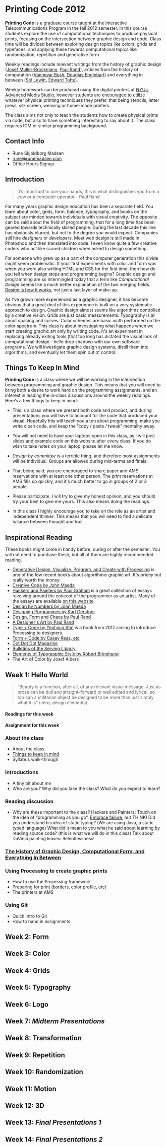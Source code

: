 <a name="course-description"></a>

Printing Code 2012
==================

**Printing Code** is a graduate course taught at the Interactive Telecommunications Program in the fall 2012 semester. In this course students explore the use of computational techniques to produce physical prints, focusing on the intersection between graphic design and code. Class time will be divided between exploring design topics like colors, grids and typefaces, and applying these towards computational topics like randomization, repetition and generative form.

Weekly readings include relevant writings from the history of graphic design ([Josef Muller-Brockmann](http://bit.ly/KR2jkA), [Paul Rand](http://bit.ly/KzNyhy)), articles from the history of computation ([Vannevar Bush](http://bit.ly/9Zat9h), [Douglas Englebart](http://bit.ly/B4HDX)) and everything in between ([Sol Lewitt](http://bit.ly/BX1iy), [Edward Tufte](http://bit.ly/49i1Xj)).

Weekly homework can be produced using the digital printers at [NYU’s Advanced Media Studio](http://bit.ly/Krjjhh), however students are encouraged to utilize whatever physical printing techniques they prefer, that being stencils, letter press, silk screen, weaving or home-made printers.

The class aims not only to teach the students how to create physical prints via code, but also to have something interesting to say about it. The class requires ICM or similar programming background.

Contact Info
------------

* Rune Skjoldborg Madsen
* rune@runemadsen.com
* Office Hours Signup

Introduction
------------

> It’s important to use your hands, this is what distinguishes you from a cow or a computer operator - Paul Rand

For many years graphic design education has been a separate field. You learn about color, grids, form, balance, typography, and books on the subject are minded towards individuals with visual creativity. The opposite can be said about the field of programming, that for a long time has been geared towards technically skilled people. During the last decade this line has obviously blurred, but not to the degree you would expect. Companies still hire _designers_ or _developers_. Most web design is still made in Photoshop and then translated into code. I even know quite a few creative coders who act like scared children when asked to design something.

For someone who grew up as a part of the computer generation this divide might seem problematic. If your first experiments with color and form was when you were also writing HTML and CSS for the first time, then how do you tell when design stops and programming begins? Graphic design and programming are so intermingled today that a term like *Computational Design* seems like a much better explanation of the two merging fields. [Design is how it works](http://daringfireball.net/2012/02/walter_isaacson_steve_jobs), not just a last layer of make-up.

As I've grown more experienced as a graphic designer, it has become obvious that a great deal of this experience is built on a very systematic approach to design. Graphic design almost seems like algorithms controlled by a creative vision. Grids are just basic measurements. Typography is all about spacing and curves. Color schemes are basic math performed on the color spectrum. This class is about investigating what happens when we start creating graphic art only by writing code. It's an experiment in replacing already exiting tools (that too long has dictated the visual look of computational design - hello drop shadow) with our own software programs. We will investigate graphic design systems, distill them into algorithms, and eventually let them spin out of control.

Things To Keep In Mind
----------------------

**Printing Code** is a class where we will be working in the intersection between programming and graphic design. This means that you will need to bring both a desire to work hard on the programming assignments, and an interest in leading the in-class discussions around the weekly readings. Here’s a few things to keep in mind: 

* This is a class where we present both code and product, and during presentations you will have to account for the code that produced your visual. Hopefully this will teach you a ton about programming, make you write clean code, and keep the “copy / paste / tweak” mentality away.

* You will not need to have your laptops open in this class, as I will post slides and example code on this website after every class. If you do wish to take notes on your laptop, please let me know.

* _Design by committee_ is a terrible thing, and therefore most assignments will be individual. Groups are allowed during mid-terms and finals.

* That being said, you are encouraged to share paper and AMS reservations with at least one other person. The print reservations at AMS fills up quickly, and it's much better to go in groups of 2 or 3 people.

* Please participate. I will try to give my honest opinion, and you should try your best to give me yours. This also means doing the readings.

* In this class I highly encourage you to take on the role as an artist and independent thinker: This means that you will need to find a delicate balance between thought and tool.

Inspirational Reading
---------------------

These books might come in handy before, during or after the semester. You will not need to purchase these, but all of them are highly recommended reading.

* [Generative Design: Visualize, Program, and Create with Processing](http://amzn.to/Numea0) is one of the few recent books about algorithmic graphic art. It's pricey but really worth the money.
* [Creative Code by John Maeda](http://amzn.to/KspHn9)
* [Hackers and Painters by Paul Graham](http://amzn.to/AdZl6) is a great collection of essays revolving around the concept of the programmer as an artist. Many of the essays are available [on this website](http://bit.ly/1vUe)
* [Design by Numbers by John Maeda](http://bit.ly/MemEdj)
* [Designing Programmes by Karl Gerstner](http://amzn.to/K97iqQ)
* [Design, Form and Chaos by Paul Rand](http://bit.ly/KIgUdr)
* [A Designer's Art by Paul Rand](http://bit.ly/Lbq1Gl)
* [Type + Code by Yeohyun Ahn](http://bit.ly/NEFjFk) is a book from 2012 aiming to introduce Processing to designers.
* [Form + Code by Casey Reas, etc](http://formandcode.com/)
* [Dot Dot Dot Magazine](http://www.dot-dot-dot.us/)
* [Bulletins of the Serving Library](http://www.servinglibrary.org/)
* [Elements of Typographic Style by Robert Bringhurst](http://amzn.to/17cWk9)
* The Art of Color by Josef Albers

Week 1: Hello World
-------------------

>“Beauty is a function, after all, of any relevant visual message. Just as prose can be dull and straight-forward or well edited and lyrical, so too can a utilitarian object be designed to be more than just simply what it is” (intro, design elements)

#### Readings for this week

#### Assignment for this week

### About the class

* About the class
* [Things to keep in mind](#things-to-keep-in-mind)
* Syllabus walk-through

### Introductions

* A tiny bit about me
* Who are you? Why did you take the class? What do you expect to learn?

### Reading discussion

* Why are these important to the class?
Hackers and Painters:
Touch on the idea of “programming as you go”. [Embrace failure](https://twitter.com/#!/runemadsen/status/192300820727996416/photo/1), but THINK!
Did you understand his idea of static typing? (We are using Java, a static typed language)
What did it mean to you what he said about learning by reading source code? (this is what we will do in this class)
Talk about DaVinci painting leaves: Relentlessness!

### [The History of Graphic Design, Computational Form, and Everything In Between](/printing-code-2012/lecture-week1)

### Using Processing to create graphic prints

* How to use the Processing framework
* Preparing for print (borders, color profile, etc)
* The printers at AMS

### Using Git

* Quick intro to Git
* How to hand in assignments 

Week 2: Form
------------

Week 3: Color
-------------

Week 4: Grids
-------------

Week 5: Typography
------------------

Week 6: Logo
------------

Week 7: _Midterm Presentations_
-----------------------------

Week 8: Transformation
----------------------

Week 9: Repetition
------------------

Week 10: Randomization
----------------------

Week 11: Motion
---------------

Week 12: 3D
-----------

Week 13: _Final Presentations 1_
------------------------------

Week 14: _Final Presentations 2_
------------------------------




